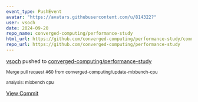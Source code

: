 ```yaml
---
event_type: PushEvent
avatar: "https://avatars.githubusercontent.com/u/814322?"
user: vsoch
date: 2024-09-20
repo_name: converged-computing/performance-study
html_url: https://github.com/converged-computing/performance-study/commit/11f43127ae0646e92463eea71d3c1b6b31adf71a
repo_url: https://github.com/converged-computing/performance-study
---
```


<a href='https://github.com/vsoch' target='_blank'>vsoch</a> pushed to <a href='https://github.com/converged-computing/performance-study' target='_blank'>converged-computing/performance-study</a>

<small>Merge pull request #60 from converged-computing/update-mixbench-cpu

analysis: mixbench cpu</small>

<a href='https://github.com/converged-computing/performance-study/commit/11f43127ae0646e92463eea71d3c1b6b31adf71a' target='_blank'>View Commit</a>